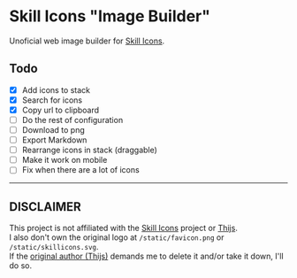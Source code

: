 # Skill Icons "Image Builder"

Unoficial web image builder for [Skill Icons](https://github.com/tandpfun/skill-icons).

## Todo

- [x] Add icons to stack
- [x] Search for icons
- [x] Copy url to clipboard
- [ ] Do the rest of configuration
- [ ] Download to png
- [ ] Export Markdown
- [ ] Rearrange icons in stack (draggable)
- [ ] Make it work on mobile
- [ ] Fix when there are a lot of icons

---

## DISCLAIMER

This project is not affiliated with the [Skill Icons](https://github.com/tandpfun/skill-icons) project or [Thijs](https://github.com/tandpfun).  
I also don't own the original logo at `/static/favicon.png` or `/static/skillicons.svg`.  
If the [original author (Thijs)](https://github.com/tandpfun) demands me to delete it and/or take it down, I'll do so.
